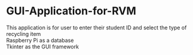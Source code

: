 # GUI-Application-for-RVM
This application is for user to enter their student ID and select the type of recycling item <br />
Raspberry Pi as a database <br />
Tkinter as the GUI framework
